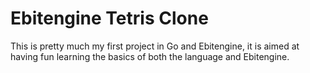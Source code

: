 # Ebitengine Tetris Clone

This is pretty much my first project in Go and Ebitengine, it is aimed at having fun learning the basics of both the language and Ebitengine.